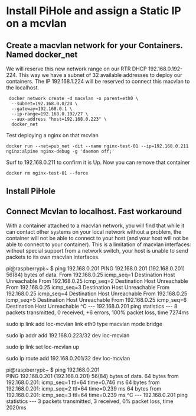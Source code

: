 # Install PiHole and assign a Static IP on a mcvlan

## Create a macvlan network for your Containers. Named docker_net
We will reserve this new network range on our RTR DHCP 192.168.0.192-224. This way we have a subnet of 32 available addresses to deploy our containers. The IP 192.168.1.224 will be reserved to connect this macvlan to the localhost.

```
 docker network create -d macvlan -o parent=eth0 \
  --subnet=192.168.0.0/24 \
  --gateway=192.168.0.1 \
  --ip-range=192.168.0.192/27 \
  --aux-address "host=192.168.0.223" \
  docker_net
```

Test deploying a nginx on that mcvlan
```
docker run --net=pub_net -dit --name nginx-test-01 --ip=192.168.0.211 nginx:alpine nginx-debug -g 'daemon off;'
```

Surf to 192.168.0.211 to confirm it is Up. Now you can remove that container
```
docker rm nginx-test-01 --force
```

## Install PiHole




## Connect Mcvlan to localhost. Fast workaround
With a container attached to a macvlan network, you will find that while it can contact other systems on your local network without a problem, the container will not be able to connect to your host (and your host will not be able to connect to your container). This is a limitation of macvlan interfaces: without special support from a network switch, your host is unable to send packets to its own macvlan interfaces.

pi@raspberrypi:~ $ ping 192.168.0.201
PING 192.168.0.201 (192.168.0.201) 56(84) bytes of data.
From 192.168.0.25 icmp_seq=1 Destination Host Unreachable
From 192.168.0.25 icmp_seq=2 Destination Host Unreachable
From 192.168.0.25 icmp_seq=3 Destination Host Unreachable
From 192.168.0.25 icmp_seq=4 Destination Host Unreachable
From 192.168.0.25 icmp_seq=5 Destination Host Unreachable
From 192.168.0.25 icmp_seq=6 Destination Host Unreachable
^C
--- 192.168.0.201 ping statistics ---
8 packets transmitted, 0 received, +6 errors, 100% packet loss, time 7274ms

sudo ip link add loc-mcvlan link eth0 type macvlan mode bridge

sudo ip addr add 192.168.0.223/32 dev loc-mcvlan

sudo ip link set loc-mcvlan up

sudo ip route add 192.168.0.201/32 dev loc-mcvlan


pi@raspberrypi:~ $ ping 192.168.0.201                               
PING 192.168.0.201 (192.168.0.201) 56(84) bytes of data.
64 bytes from 192.168.0.201: icmp_seq=1 ttl=64 time=0.746 ms
64 bytes from 192.168.0.201: icmp_seq=2 ttl=64 time=0.239 ms
64 bytes from 192.168.0.201: icmp_seq=3 ttl=64 time=0.239 ms
^C
--- 192.168.0.201 ping statistics ---
3 packets transmitted, 3 received, 0% packet loss, time 2020ms
